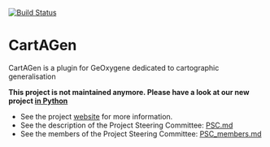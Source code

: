 [![Build Status](https://travis-ci.org/IGNF/CartAGen.svg?branch=master)](https://travis-ci.org/IGNF/CartAGen)

# CartAGen
CartAGen is a plugin for GeOxygene dedicated to cartographic generalisation

**This project is not maintained anymore. Please have a look at our new project [in Python][4]**

- See the project [website][3] for more information.
- See the description of the Project Steering Committee: [PSC.md][1]
- See the members of the Project Steering Committee: [PSC_members.md][2]

[1]: https://github.com/IGNF/CartAGen/blob/master/PSC.md
[2]: https://github.com/IGNF/CartAGen/blob/master/PSC_members.md
[3]: https://ignf.github.io/CartAGen/
[4]: https://cartagen.readthedocs.io/en/latest/index.html
